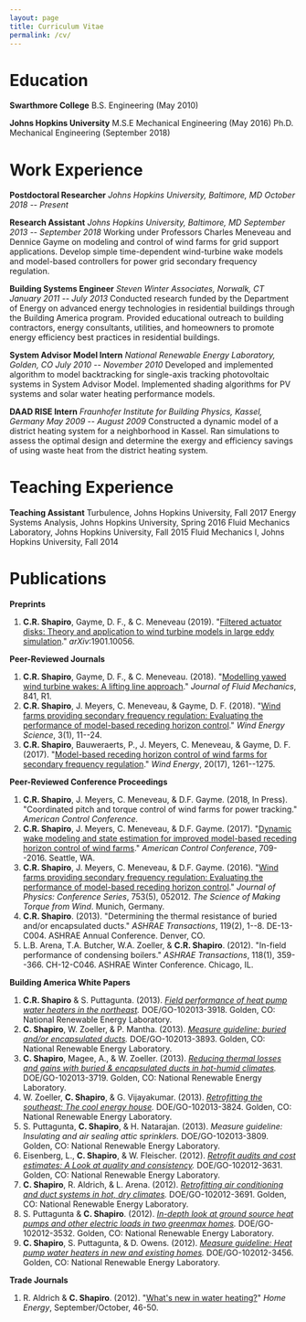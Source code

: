 ```yaml
---
layout: page
title: Curriculum Vitae
permalink: /cv/
---
```

# Education
**Swarthmore College**
B.S. Engineering (May 2010)

**Johns Hopkins University**
M.S.E Mechanical Engineering (May 2016)
Ph.D. Mechanical Engineering (September 2018)

# Work Experience
**Postdoctoral Researcher**
*Johns Hopkins University, Baltimore, MD*
*October 2018 -- Present*

**Research Assistant**
*Johns Hopkins University, Baltimore, MD*
*September 2013 -- September 2018*
Working under Professors Charles Meneveau and Dennice Gayme on modeling and control of wind farms for grid support applications. Develop simple time-dependent wind-turbine wake models and model-based controllers for  power grid secondary frequency regulation.

**Building Systems Engineer**
*Steven Winter Associates, Norwalk, CT*
*January 2011 -- July 2013*
Conducted research funded by the Department of Energy on advanced energy technologies in residential buildings through the Building America program. Provided educational outreach to building contractors, energy consultants, utilities, and homeowners to promote energy efficiency best practices in residential buildings.

**System Advisor Model Intern**
*National Renewable Energy Laboratory, Golden, CO*
*July 2010 -- November 2010*
Developed and implemented algorithm to model backtracking for single-axis tracking photovoltaic systems in System Advisor Model. Implemented shading algorithms for PV systems and solar water heating performance models.

**DAAD RISE Intern**
*Fraunhofer Institute for Building Physics, Kassel, Germany*
*May 2009 -- August 2009*
Constructed a dynamic model of a district heating system for a neighborhood in Kassel. Ran simulations to assess the optimal design and determine the exergy and efficiency savings of using waste heat from the district heating system.

# Teaching Experience
**Teaching Assistant**
Turbulence, Johns Hopkins University, Fall 2017
Energy Systems Analysis, Johns Hopkins University, Spring 2016
Fluid Mechanics Laboratory, Johns Hopkins University, Fall 2015
Fluid Mechanics I, Johns Hopkins University, Fall 2014

# Publications

**Preprints**
1. **C.R. Shapiro**, Gayme, D. F., & C. Meneveau (2019). "[Filtered actuator disks: Theory and application to wind turbine models in large eddy simulation](https://export.arxiv.org/abs/1901.10056)." *arXiv*:1901.10056.

**Peer-Reviewed Journals**
1. **C.R. Shapiro**, Gayme, D. F., & C. Meneveau. (2018). "[Modelling yawed wind turbine wakes: A lifting line approach](https://doi.org/10.1017/jfm.2018.75)." *Journal of Fluid Mechanics*, 841, R1.
1. **C.R. Shapiro**, J. Meyers, C. Meneveau, & Gayme, D. F. (2018). "[Wind farms providing secondary frequency regulation: Evaluating the performance of model-based receding horizon control](https://doi.org/10.5194/wes-3-11-2018)." *Wind Energy Science*, 3(1), 11--24.
1. **C.R. Shapiro**, Bauweraerts, P., J. Meyers, C. Meneveau, & Gayme, D. F. (2017). "[Model-based receding horizon control of wind farms for secondary frequency regulation](https://doi.org/10.1002/we.2093)." *Wind Energy*, 20(17), 1261--1275.

**Peer-Reviewed Conference Proceedings**

1. **C.R. Shapiro**, J. Meyers, C. Meneveau, & D.F. Gayme. (2018, In Press). "Coordinated pitch and torque control of wind farms for power tracking." *American Control Conference.*
1. **C.R. Shapiro**, J. Meyers, C. Meneveau, & D.F. Gayme. (2017). "[Dynamic wake modeling and state estimation for improved model-based receding horizon control of wind farms](https://doi.org/10.23919/ACC.2017.7963036)." *American Control Conference*, 709--2016. Seattle, WA.
1. **C.R. Shapiro**, J. Meyers, C. Meneveau, & D.F. Gayme. (2016). "[Wind farms providing secondary frequency regulation: Evaluating the performance of model-based receding horizon control](https://doi.org/10.1088/1742-6596/753/5/052012)." *Journal of Physics: Conference Series*, 753(5), 052012. *The Science of Making Torque from Wind*. Munich, Germany.
1. **C.R. Shapiro**. (2013). "Determining the thermal resistance of buried and/or encapsulated ducts." *ASHRAE Transactions*, 119(2), 1--8. DE-13-C004. ASHRAE Annual Conference. Denver, CO.
1. L.B. Arena, T.A. Butcher, W.A. Zoeller, & **C.R. Shapiro**. (2012). "In-field performance of condensing boilers." *ASHRAE Transactions*, 118(1), 359--366. CH-12-C046. ASHRAE Winter Conference. Chicago, IL.

**Building America White Papers**
1. **C.R. Shapiro** & S. Puttagunta. (2013). *[Field performance of heat pump water heaters in the northeast](https://www.nrel.gov/docs/fy16osti/64904.pdf).* DOE/GO-102013-3918. Golden, CO: National Renewable Energy Laboratory.
1. **C. Shapiro**, W. Zoeller, & P. Mantha. (2013). *[Measure guideline: buried and/or encapsulated ducts](https://www1.eere.energy.gov/buildings/publications/pdfs/building_america/measure_guide_buried_encap_ducts.pdf).* DOE/GO-102013-3893. Golden, CO: National Renewable Energy Laboratory.
1. **C. Shapiro**, Magee, A., & W. Zoeller. (2013). *[Reducing thermal losses and gains with buried & encapsulated ducts in hot-humid climates](https://www1.eere.energy.gov/buildings/publications/pdfs/building_america/encaps_ducts_hothumid.pdf).* DOE/GO-102013-3719. Golden, CO: National Renewable Energy Laboratory.
1. W. Zoeller, **C. Shapiro**, & G. Vijayakumar. (2013). *[Retrofitting the southeast: The cool energy house](https://www1.eere.energy.gov/buildings/publications/pdfs/building_america/cool_energy_house_retrofit.pdf).* DOE/GO-102013-3824. Golden, CO: National Renewable Energy Laboratory.
1. S. Puttagunta, **C. Shapiro**, & H. Natarajan. (2013). *Measure guideline: Insulating and air sealing attic sprinklers.* DOE/GO-102013-3809. Golden, CO: National Renewable Energy Laboratory.
1. Eisenberg, L., **C. Shapiro**, & W. Fleischer. (2012). *[Retrofit audits and cost estimates: A Look at quality and consistency](https://www1.eere.energy.gov/buildings/publications/pdfs/building_america/retrofit_audits_estimates.pdf).* DOE/GO-102012-3631. Golden, CO: National Renewable Energy Laboratory.
1. **C. Shapiro**, R. Aldrich, & L. Arena. (2012). *[Retrofitting air conditioning and duct systems in hot, dry climates](https://www1.eere.energy.gov/buildings/publications/pdfs/building_america/retrofit_ac_duct_systems.pdf).* DOE/GO-102012-3691. Golden, CO: National Renewable Energy Laboratory.
1. S. Puttagunta & **C. Shapiro**. (2012). *[In-depth look at ground source heat pumps and other electric loads in two greenmax homes](https://www1.eere.energy.gov/buildings/publications/pdfs/building_america/ground_sourcehp_greenmax.pdf).* DOE/GO-102012-3532. Golden, CO: National Renewable Energy Laboratory.
1. **C. Shapiro**, S. Puttagunta, & D. Owens. (2012). *[Measure guideline: Heat pump water heaters in new and existing homes](https://www.nrel.gov/docs/fy12osti/53184.pdf).* DOE/GO-102012-3456. Golden, CO: National Renewable Energy Laboratory.

**Trade Journals**
1. R. Aldrich & **C. Shapiro**. (2012). "[What's new in water heating?](http://homeenergy.org/show/article/nav/hotwater/page/2/id/1808)" *Home Energy*, September/October, 46-50.
